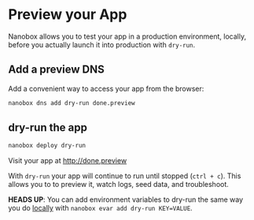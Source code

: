 # Preview your App

Nanobox allows you to test your app in a production environment, locally, before you actually launch it into production with `dry-run`.

## Add a preview DNS
Add a convenient way to access your app from the browser:

```bash
nanobox dns add dry-run done.preview
```

## dry-run the app

```bash
nanobox deploy dry-run
```

Visit your app at <a href="http://done.preview" target="\_blank">http://done.preview</a>

With `dry-run` your app will continue to run until stopped (`ctrl + c`). This allows you to to preview it, watch logs, seed data, and troubleshoot.

**HEADS UP**: You can add environment variables to dry-run the same way you do [locally](/nodejs/done/local-evars) with `nanobox evar add dry-run KEY=VALUE`.

